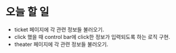# 오늘 할 일
- ticket 페이지에 각 관련 정보들 불러오기.
- click 했을 때 control bar에 click한 정보가 입력되도록 하는 로직 구현.
- theater 페이지에 각 관련 정보들 불러오기.
